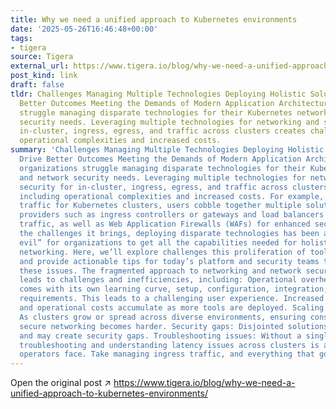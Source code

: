 ```yaml
---
title: Why we need a unified approach to Kubernetes environments
date: '2025-05-26T16:46:48+00:00'
tags:
- tigera
source: Tigera
external_url: https://www.tigera.io/blog/why-we-need-a-unified-approach-to-kubernetes-environments/
post_kind: link
draft: false
tldr: Challenges Managing Multiple Technologies Deploying Holistic Solutions to Drive
  Better Outcomes Meeting the Demands of Modern Application Architectures Today, organizations
  struggle managing disparate technologies for their Kubernetes networking and network
  security needs. Leveraging multiple technologies for networking and security for
  in-cluster, ingress, egress, and traffic across clusters creates challenges, including
  operational complexities and increased costs.
summary: 'Challenges Managing Multiple Technologies Deploying Holistic Solutions to
  Drive Better Outcomes Meeting the Demands of Modern Application Architectures Today,
  organizations struggle managing disparate technologies for their Kubernetes networking
  and network security needs. Leveraging multiple technologies for networking and
  security for in-cluster, ingress, egress, and traffic across clusters creates challenges,
  including operational complexities and increased costs. For example, to manage ingress
  traffic for Kubernetes clusters, users cobble together multiple solutions from different
  providers such as ingress controllers or gateways and load balancers for routing
  traffic, as well as Web Application Firewalls (WAFs) for enhanced security. Despite
  the challenges it brings, deploying disparate technologies has been a “necessary
  evil” for organizations to get all the capabilities needed for holistic Kubernetes
  networking. Here, we’ll explore challenges this proliferation of tooling introduces,
  and provide actionable tips for today’s platform and security teams to overcome
  these issues. The fragmented approach to networking and network security in Kubernetes
  leads to challenges and inefficiencies, including: Operational overhead: Each technology
  comes with its own learning curve, setup, configuration, integration, and maintenance
  requirements. This leads to a challenging user experience. Increased costs: Licensing
  and operational costs accumulate as more tools are deployed. Scaling challenges:
  As clusters grow or spread across diverse environments, ensuring consistent and
  secure networking becomes harder. Security gaps: Disjointed solutions impair visibility
  and may create security gaps. Troubleshooting issues: Without a single pane of glass,
  troubleshooting and understanding latency issues across clusters is a common problem
  operators face. Take managing ingress traffic, and everything that goes with it.'
---
```

Open the original post ↗ https://www.tigera.io/blog/why-we-need-a-unified-approach-to-kubernetes-environments/
